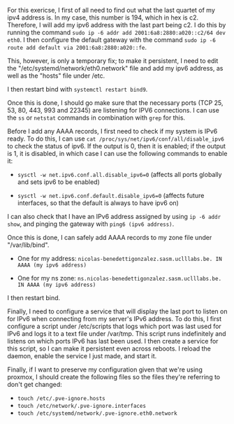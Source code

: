 For this exericse, I first of all need to find out what the last quartet of my ipv4 address is. In my case, this number
is 194, which in hex is c2. Therefore, I will add my ipv6 address with the last part being c2.
I do this by running the command `sudo ip -6 addr add 2001:6a8:2880:a020::c2/64 dev eth0`. I then configure the default
gateway with the command `sudo ip -6 route add default via 2001:6a8:2880:a020::fe`.

This, however, is only a temporary fix; to make it persistent, I need to edit the
"/etc/systemd/network/eth0.network" file and add my ipv6 address, as well as the "hosts" file under
/etc.

I then restart bind with `systemctl restart bind9`.

Once this is done, I should go make sure that the necessary ports (TCP 25, 53, 80, 443, 993 and 22345) are listening
for IPV6 connections. I can use the `ss` or `netstat` commands in combination with `grep` for this.

Before I add any AAAA records, I first need to check if my system is IPv6 ready. To do this, I can use
`cat /proc/sys/net/ipv6/conf/all/disable_ipv6` to check the status of ipv6. If the output is 0, then it is enabled;
if the output is 1, it is disabled, in which case I can use the following commands to enable it:

- `sysctl -w net.ipv6.conf.all.disable_ipv6=0` (affects all ports globally and sets ipv6 to be enabled)

- `sysctl -w net.ipv6.conf.default.disable_ipv6=0` (affects future interfaces, so that the default is always to have
ipv6 on)

I can also check that I have an IPv6 address assigned by using `ip -6 addr show`, and pinging the gateway with
`ping6 (ipv6 address)`.


Once this is done, I can safely add AAAA records to my zone file under "/var/lib/bind".

- One for my address: `nicolas-benedettigonzalez.sasm.uclllabs.be. IN AAAA (my ipv6 address)`

- One for my ns zone: `ns.nicolas-benedettigonzalez.sasm.uclllabs.be. IN AAAA (my ipv6 address)`


I then restart bind.


Finally, I need to configure a service that will display the last port to listen on for IPv6 when connecting from
my server's IPv6 address. To do this, I first configure a script under /etc/scripts that logs which port was last used
for IPv6 and logs it to a text file under /var/tmp. This script runs indefinitely and listens on which ports IPv6 has
last been used.
I then create a service for this script, so I can make it persistent even across reboots. I reload the daemon, enable
the service I just made, and start it.


Finally, if I want to preserve my configuration given that we're using proxmox, I should create the
following files so the files they're referring to don't get changed:

- `touch /etc/.pve-ignore.hosts`
- `touch /etc/network/.pve-ignore.interfaces`
- `touch /etc/systemd/network/.pve-ignore.eth0.network`
